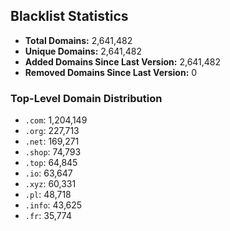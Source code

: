 ## Blacklist Statistics

- **Total Domains:** 2,641,482
- **Unique Domains:** 2,641,482
- **Added Domains Since Last Version:** 2,641,482
- **Removed Domains Since Last Version:** 0

### Top-Level Domain Distribution

-  `.com`: 1,204,149
-  `.org`: 227,713
-  `.net`: 169,271
-  `.shop`: 74,793
-  `.top`: 64,845
-  `.io`: 63,647
-  `.xyz`: 60,331
-  `.pl`: 48,718
-  `.info`: 43,625
-  `.fr`: 35,774
